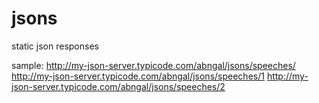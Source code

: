 # jsons
static json responses


sample:
http://my-json-server.typicode.com/abngal/jsons/speeches/
http://my-json-server.typicode.com/abngal/jsons/speeches/1
http://my-json-server.typicode.com/abngal/jsons/speeches/2
